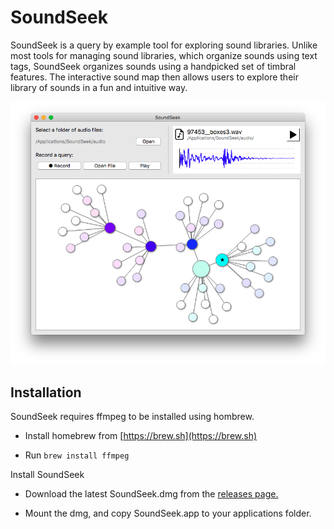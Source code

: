 # SoundSeek
SoundSeek is a query by example tool for exploring sound libraries. Unlike most tools for managing sound libraries, which organize sounds using text tags, SoundSeek organizes sounds using a handpicked set of timbral features. The interactive sound map then allows users to explore their library of sounds in a fun and intuitive way.

![SoundSeek Screenshot](https://github.com/interactiveaudiolab/SoundSeek/blob/master/SoundSeek_screenshot.png)

## Installation
SoundSeek requires ffmpeg to be installed using hombrew.

- Install homebrew from [https://brew.sh](https://brew.sh)

- Run `brew install ffmpeg`

Install SoundSeek

- Download the latest SoundSeek.dmg from the [releases page.](https://github.com/interactiveaudiolab/SoundSeek/releases)

- Mount the dmg, and copy SoundSeek.app to your applications folder.
